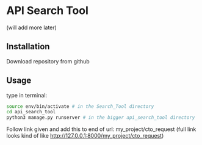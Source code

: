 # API Search Tool

(will add more later)

## Installation

Download repository from github


## Usage
type in terminal:
```bash
source env/bin/activate # in the Search_Tool directory
cd api_search_tool
python3 manage.py runserver # in the bigger api_search_tool directory
```
Follow link given and add this to end of url:
my_project/cto_request
(full link looks kind of like http://127.0.0.1:8000/my_project/cto_request)